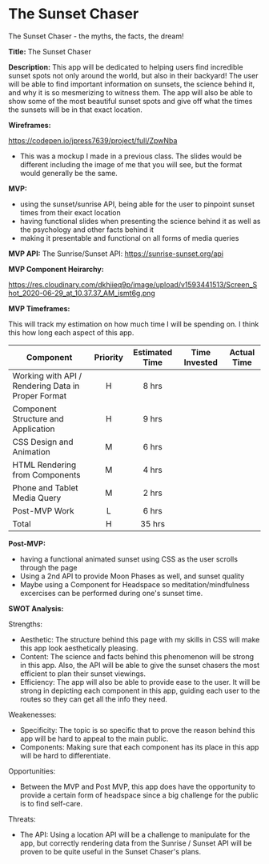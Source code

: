 # The Sunset Chaser
The Sunset Chaser - the myths, the facts, the dream!

 **Title:** 
The Sunset Chaser

 **Description:**
This app will be dedicated to helping users find incredible sunset spots not only around the world, but also in their backyard! The user will be able to find important information on sunsets, the science behind it, and why it is so mesmerizing to witness them. The app will also be able to show some of the most beautiful sunset spots and give off what the times the sunsets will be in that exact location. 

 **Wireframes:**

https://codepen.io/jpress7639/project/full/ZpwNba

- This was a mockup I made in a previous class. The slides would be different including the image of me that you will see, but the format would generally be the same.

 **MVP:**
- using the sunset/sunrise API, being able for the user to pinpoint sunset times from their exact location
- having functional slides when presenting the science behind it as well as the psychology and other facts behind it 
- making it presentable and functional on all forms of media queries


**MVP API:** 
The Sunrise/Sunset API: https://sunrise-sunset.org/api

**MVP Component Heirarchy:** 

https://res.cloudinary.com/dkhiieq9p/image/upload/v1593441513/Screen_Shot_2020-06-29_at_10.37.37_AM_ismt6g.png

**MVP Timeframes:** 

This will track my estimation on how much time I will be spending on. I think this how long each aspect of this app. 

| Component | Priority | Estimated Time | Time Invested | Actual Time |
| --- | :---: |  :---: | :---: | :---: |
| Working with API / Rendering Data in Proper Format | H | 8 hrs |  | |
| Component Structure and Application | H | 9 hrs | | |
| CSS Design and Animation | M | 6 hrs |  | |
| HTML Rendering from Components | M | 4 hrs |  |  |
| Phone and Tablet Media Query | M | 2 hrs |  | |
| Post-MVP Work | L | 6 hrs |  |  |
| Total | H | 35 hrs |  |  |

**Post-MVP:** 
- having a functional animated sunset using CSS as the user scrolls through the page
- Using a 2nd API to provide Moon Phases as well, and sunset quality 
- Maybe using a Component for Headspace so meditation/mindfulness excercises can be performed during one's sunset time.


**SWOT Analysis:** 

Strengths: 
- Aesthetic: The structure behind this page with my skills in CSS will make this app look aesthetically pleasing. 
- Content: The science and facts behind this phenomenon will be strong in this app. Also, the API will be able to give the sunset chasers the most efficient to plan their sunset viewings.
- Efficiency: The app will also be able to provide ease to the user. It will be strong in depicting each component in this app, guiding each user to the routes so they can get all the info they need. 

Weakenesses: 
- Specificity: The topic is so specific that to prove the reason behind this app will be hard to appeal to the main public.
- Components: Making sure that each component has its place in this app will be hard to differentiate.

Opportunities:
- Between the MVP and Post MVP, this app does have the opportunity to provide a certain form of headspace since a big challenge for the public is to find self-care.

Threats: 
- The API: Using a location API will be a challenge to manipulate for the app, but correctly rendering data from the Sunrise / Sunset API will be proven to be quite useful in the Sunset Chaser's plans.
   
